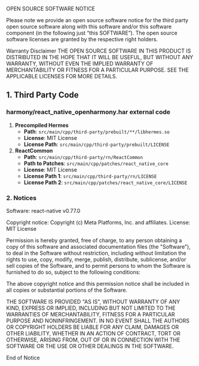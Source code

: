 OPEN SOURCE SOFTWARE NOTICE

Please note we provide an open source software notice for the third party open source software along with this software and/or this software component (in the following just “this SOFTWARE”). The open source software licenses are granted by the respective right holders.

Warranty Disclaimer
THE OPEN SOURCE SOFTWARE IN THIS PRODUCT IS DISTRIBUTED IN THE HOPE THAT IT WILL BE USEFUL, BUT WITHOUT ANY WARRANTY, WITHOUT EVEN THE IMPLIED WARRANTY OF MERCHANTABILITY OR FITNESS FOR A PARTICULAR PURPOSE. SEE THE APPLICABLE LICENSES FOR MORE DETAILS.


## 1. Third Party Code

### harmony/react_native_openharmony.har external code
1. **Precompiled Hermes**
   - **Path**: `src/main/cpp/third-party/prebuilt/**/libhermes.so`
   - **License**: MIT License
   - **License Path**: `src/main/cpp/third-party/prebuilt/LICENSE`
2. **ReactCommon**
   - **Path**: `src/main/cpp/third-party/rn/ReactCommon`
   - **Path to Patches**: `src/main/cpp/patches/react_native_core`
   - **License**: MIT License
   - **License Path 1**: `src/main/cpp/third-party/rn/LICENSE`
   - **License Path 2**: `src/main/cpp/patches/react_native_core/LICENSE`

### 2. Notices
Software: react-native v0.77.0

Copyright notice:
Copyright (c) Meta Platforms, Inc. and affiliates.
License: MIT License

Permission is hereby granted, free of charge, to any person obtaining a copy
of this software and associated documentation files (the "Software"), to deal
in the Software without restriction, including without limitation the rights
to use, copy, modify, merge, publish, distribute, sublicense, and/or sell
copies of the Software, and to permit persons to whom the Software is
furnished to do so, subject to the following conditions:

The above copyright notice and this permission notice shall be included in all
copies or substantial portions of the Software.

THE SOFTWARE IS PROVIDED "AS IS", WITHOUT WARRANTY OF ANY KIND, EXPRESS OR
IMPLIED, INCLUDING BUT NOT LIMITED TO THE WARRANTIES OF MERCHANTABILITY,
FITNESS FOR A PARTICULAR PURPOSE AND NONINFRINGEMENT. IN NO EVENT SHALL THE
AUTHORS OR COPYRIGHT HOLDERS BE LIABLE FOR ANY CLAIM, DAMAGES OR OTHER
LIABILITY, WHETHER IN AN ACTION OF CONTRACT, TORT OR OTHERWISE, ARISING FROM,
OUT OF OR IN CONNECTION WITH THE SOFTWARE OR THE USE OR OTHER DEALINGS IN THE
SOFTWARE.

End of Notice